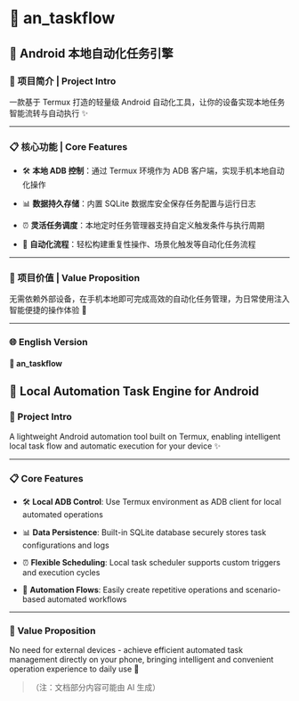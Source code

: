 # 📱 an\_taskflow

## 🚀 Android 本地自动化任务引擎

### 🌟 项目简介 | Project Intro

一款基于 Termux 打造的轻量级 Android 自动化工具，让你的设备实现本地任务智能流转与自动执行 ✨



***

### 📋 核心功能 | Core Features



*   🛠️ **本地 ADB 控制**：通过 Termux 环境作为 ADB 客户端，实现手机本地自动化操作

*   📊 **数据持久存储**：内置 SQLite 数据库安全保存任务配置与运行日志

*   ⏰ **灵活任务调度**：本地定时任务管理器支持自定义触发条件与执行周期

*   🔄 **自动化流程**：轻松构建重复性操作、场景化触发等自动化任务流程



***

### 🎯 项目价值 | Value Proposition

无需依赖外部设备，在手机本地即可完成高效的自动化任务管理，为日常使用注入智能便捷的操作体验 🚀



***

### 🌐 English Version

#### 📱 an\_taskflow

## 🚀 Local Automation Task Engine for Android

### 🌟 Project Intro

A lightweight Android automation tool built on Termux, enabling intelligent local task flow and automatic execution for your device ✨



***

### 📋 Core Features



*   🛠️ **Local ADB Control**: Use Termux environment as ADB client for local automated operations

*   📊 **Data Persistence**: Built-in SQLite database securely stores task configurations and logs

*   ⏰ **Flexible Scheduling**: Local task scheduler supports custom triggers and execution cycles

*   🔄 **Automation Flows**: Easily create repetitive operations and scenario-based automated workflows



***

### 🎯 Value Proposition

No need for external devices - achieve efficient automated task management directly on your phone, bringing intelligent and convenient operation experience to daily use 🚀

> （注：文档部分内容可能由 AI 生成）
